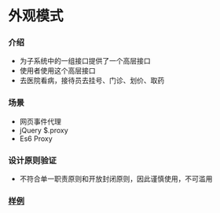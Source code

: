 # 外观模式
### 介绍
- 为子系统中的一组接口提供了一个高层接口
- 使用者使用这个高层接口
- 去医院看病，接待员去挂号、门诊、划价、取药

### 场景
- 网页事件代理
- jQuery $.proxy
- Es6 Proxy

### 设计原则验证
- 不符合单一职责原则和开放封闭原则，因此谨慎使用，不可滥用

### [样例](https://github.com/liao123-git/Design_Pattern/blob/main/%E4%BB%A3%E7%90%86%E6%A8%A1%E5%BC%8F/src/index.js "样例")